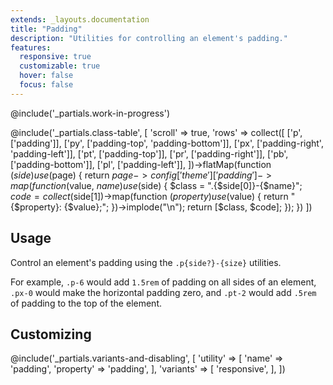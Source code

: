 ```yaml
---
extends: _layouts.documentation
title: "Padding"
description: "Utilities for controlling an element's padding."
features:
  responsive: true
  customizable: true
  hover: false
  focus: false
---
```


@include('_partials.work-in-progress')

@include('_partials.class-table', [
  'scroll' => true,
  'rows' => collect([
    ['p', ['padding']],
    ['py', ['padding-top', 'padding-bottom']],
    ['px', ['padding-right', 'padding-left']],
    ['pt', ['padding-top']],
    ['pr', ['padding-right']],
    ['pb', ['padding-bottom']],
    ['pl', ['padding-left']],
  ])->flatMap(function ($side) use ($page) {
    return $page->config['theme']['padding']->map(function ($value, $name) use ($side) {
      $class = ".{$side[0]}-{$name}";
      $code = collect($side[1])->map(function ($property) use ($value) {
        return "{$property}: {$value};";
      })->implode("\n");
      return [$class, $code];
    });
  })
])

## Usage

Control an element's padding using the `.p{side?}-{size}` utilities.

For example, `.p-6` would add `1.5rem` of padding on all sides of an element, `.px-0` would make the horizontal padding zero, and `.pt-2` would add `.5rem` of padding to the top of the element.

## Customizing

@include('_partials.variants-and-disabling', [
    'utility' => [
        'name' => 'padding',
        'property' => 'padding',
    ],
    'variants' => [
        'responsive',
    ],
])

